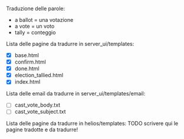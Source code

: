 Traduzione delle parole:
- a ballot = una votazione
- a vote = un voto
- tally = conteggio

Lista delle pagine da tradurre in server_ui/templates:
- [x] base.html
- [x] confirm.html
- [x] done.html
- [x] election_tallied.html
- [X] index.html

Lista delle email da tradurre in server_ui/templates/email:
- [ ] cast_vote_body.txt
- [ ] cast_vote_subject.txt

Lista delle pagine da tradurre in helios/templates:
TODO scrivere qui le pagine tradotte e da tradurre!
